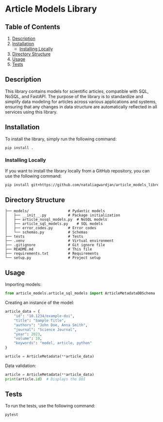 # Article Models Library

## Table of Contents

1. [Description](#description)
2. [Installation](#installation)
   - [Installing Locally](#installing-locally)
3. [Directory Structure](#directory-structure)
4. [Usage](#usage)
5. [Tests](#tests)

## Description

This library contains models for scientific articles, compatible with SQL, NoSQL, and FastAPI. The purpose of the library is to standardize and simplify data modeling for articles across various applications and systems, ensuring that any changes in data structure are automatically reflected in all services using this library.

## Installation

To install the library, simply run the following command:

```sh
pip install .
```

### Installing Locally
If you want to install the library locally from a GitHub repository, you can use the following command:

```sh
pip install git+https://github.com/nataliagwardjan/article_models_librery
```

## Directory Structure

```article_models_library
├── models/                  # Pydantic models
│   ├── __init__.py          # Package initialization
│   ├── article_nosql_models.py  # NoSQL models
│   ├── article_sql_models.py    # SQL models
│   ├── error_codes.py       # Error codes
│   └── schemas.py           # Schemas
├── tests                    # Tests
├── .venv                    # Virtual environment
├── .gitignore               # Git ignore file
├── README.md                # This file
├── requirements.txt         # Requirements
└── setup.py                 # Project setup
```


## Usage

Importing models:

```python
from article_models.article_sql_models import ArticleMetadataDBSchema
```
Creating an instance of the model:
```python
article_data = {
    "id": "10.1234/example-doi",
    "title": "Sample Title",
    "authors": "John Doe, Anna Smith",
    "journal": "Science Journal",
    "year": 2023,
    "volume": 10,
    "keywords": "model, article, python"
}

article = ArticleMetadata(**article_data)
```

Data validation:
```python
article = ArticleMetadata(**article_data)
print(article.id)  # Displays the DOI
```
## Tests

To run the tests, use the following command:

```sh
pytest
```

